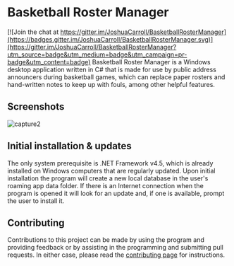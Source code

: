 Basketball Roster Manager
=========================

[![Join the chat at https://gitter.im/JoshuaCarroll/BasketballRosterManager](https://badges.gitter.im/JoshuaCarroll/BasketballRosterManager.svg)](https://gitter.im/JoshuaCarroll/BasketballRosterManager?utm_source=badge&utm_medium=badge&utm_campaign=pr-badge&utm_content=badge)
Basketball Roster Manager is a Windows desktop application written in C# that is made for use by public address announcers during basketball games, which can replace paper rosters and hand-written notes to keep up with fouls, among other helpful features.

## Screenshots 

![capture2](https://cloud.githubusercontent.com/assets/2617394/5951215/b5bfda80-a729-11e4-85c5-911b14951445.JPG)

## Initial installation & updates

The only system prerequisite is .NET Framework v4.5, which is already installed on Windows computers that are regularly updated.  Upon initial installation the program will create a new local database in the user's roaming app data folder.  If there is an Internet connection when the program is opened it will look for an update and, if one is available, prompt the user to install it.

## Contributing 

Contributions to this project can be made by using the program and providing feedback or by assisting in the programming and submitting pull requests.  In either case, please read the [contributing page](https://github.com/JoshuaCarroll/BasketballRosterManager/blob/development/CONTRIBUTING.md) for instructions.
